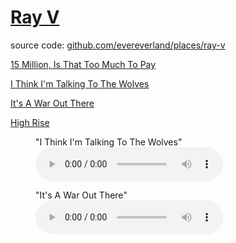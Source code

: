 # [Ray V]( #README.md )

source code: [github.com/evereverland/places/ray-v]( https://github.com/evereverland/places/ray-v )



<p>
<a href="https://evereverland.github.io/2019/#everlandings/ray-v/media/01-01-15-million-is-that-too-much-to-pay.mp3" target="_blank">15 Million, Is That Too Much To Pay</a></
</p>

<p>

 <a href="https://evereverland.github.io/2019/#everlandings/ray-v/media/01-06-i-think-I'm-talking-to-the-wolves.mp3" target="_blank">I Think I'm Talking To The Wolves</a>
</p>

<p>

<a href="https://evereverland.github.io/2019/#everlandings/ray-v/media/01-07-its-a-war-out-there.mp3" target="_blank">It's A War Out There</a>
 
</p>

<p>

<a href="https://www.youtube.com/watch?v=2WZvOfHgVVQ" target="_blank">High Rise</a>
 
</p>

<figure>
	<figcaption>"I Think I'm Talking To The Wolves"</figcaption>
	<audio
		controls
		src="./media/01-06-i-think-I'm-talking-to-the-wolves.mp3">
			Your browser does not support the
			<code>audio</code> element.
	</audio>
</figure>


<figure>
	<figcaption>"It's A War Out There"</figcaption>
	<audio
		controls
		src="./media/01-07-its-a-war-out-there.mp3">
			Your browser does not support the
			<code>audio</code> element.
	</audio>
</figure>


